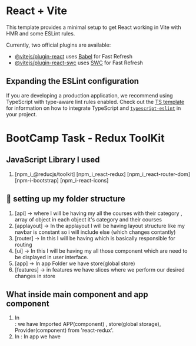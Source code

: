 # React + Vite

This template provides a minimal setup to get React working in Vite with HMR and some ESLint rules.

Currently, two official plugins are available:

- [@vitejs/plugin-react](https://github.com/vitejs/vite-plugin-react/blob/main/packages/plugin-react) uses [Babel](https://babeljs.io/) for Fast Refresh
- [@vitejs/plugin-react-swc](https://github.com/vitejs/vite-plugin-react/blob/main/packages/plugin-react-swc) uses [SWC](https://swc.rs/) for Fast Refresh

## Expanding the ESLint configuration

If you are developing a production application, we recommend using TypeScript with type-aware lint rules enabled. Check out the [TS template](https://github.com/vitejs/vite/tree/main/packages/create-vite/template-react-ts) for information on how to integrate TypeScript and [`typescript-eslint`](https://typescript-eslint.io) in your project.



# BootCamp Task - Redux ToolKit

## JavaScript Library I used
1. [npm_i_@reducjs/toolkit] [npm_i_react-redux] [npm_i_react-router-dom] [npm-i-bootstrap] [npm_i-react-icons]

## 📁 setting up my folder structure
1. [api] -> where I will be having my all the courses with their category , array of object in each object it's category and their courses
2. [applayout] -> In the applayout I will be having layout structure like my navbar is constant so i will include <Navbar/> else <Outlet/>(which changes contantly)
3. [router] -> In this I will be having <MainRouter/> which is basically responsible for routing
4. [ui] -> In this I will be having my all those component which are need to be displayed in user interface.
5. [app] -> In app Folder we have store(global store)
6. [features] -> in features we have slices where we perform our desired changes in store

## What inside main component and app component
1. In <Main> : we have Imported APP(component) , store(global storage), Provider(component) from 'react-redux'.
2. In <APP> : In app we have <MainRoute>
